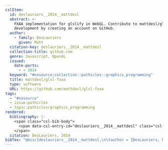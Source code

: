 ```yaml
---
cslItem:
  id: deslauriers__2014__mattdesl
  abstract: >-
    FXAA implementation for glslify in WebGL. Contribute to mattdesl/glsl-fxaa
    development by creating an account on GitHub.
  author:
    - family: DesLauriers
      given: Matt
  citation-key: deslauriers__2014__mattdesl
  collection-title: github.com
  genre: Javascript, OpenGL
  issued:
    date-parts:
      - - 2014
  keyword: "#nosource;collection::pathicles::graphics_programming"
  title: mattdesl/glsl-fxaa
  type: software
  URL: https://github.com/mattdesl/glsl-fxaa
tags:
  - "#nosource"
  - issue:pathicles
  - topic:pathicles/graphics_programming
rendered:
  bibliography: |-
    <span class="csl-bib-body">
      <span data-csl-entry-id="deslauriers__2014__mattdesl" class="csl-entry">DesLauriers, M. 2014. <i>mattdesl/glsl-fxaa</i> [Javascript, OpenGL]. <a href='https://github.com/mattdesl/glsl-fxaa'>https://github.com/mattdesl/glsl-fxaa</a></span>
    </span>
  citation: DesLauriers, 2014
bibTex: "@misc{deslauriers__2014__mattdesl,\n\tauthor = {DesLauriers, Matt},\n\tseries = {github.com},\n\tyear = {2014},\n\ttitle = {mattdesl/glsl-fxaa},\n\ttype = {Javascript, {OpenGL}},\n\thowpublished = {https://github.com/mattdesl/glsl-fxaa},\n}\n\n"
---
```

